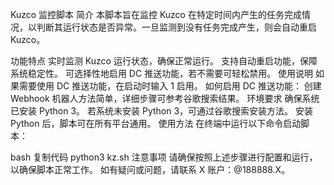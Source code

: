 Kuzco 监控脚本
简介
本脚本旨在监控 Kuzco 在特定时间内产生的任务完成情况，以判断其运行状态是否异常。一旦监测到没有任务完成产生，则会自动重启 Kuzco。

功能特点
实时监测 Kuzco 运行状态，确保正常运行。
支持自动重启功能，保障系统稳定性。
可选择性地启用 DC 推送功能，若不需要可轻松禁用。
使用说明
如果需要使用 DC 推送功能，在启动时输入 1 启用。
如何启用 DC 推送功能：
创建 Webhook 机器人方法简单，详细步骤可参考谷歌搜索结果。
环境要求
确保系统已安装 Python 3。
若系统未安装 Python 3，可通过谷歌搜索安装方法。
安装 Python 后，脚本可在所有平台通用。
使用方法
在终端中运行以下命令启动脚本：

bash
复制代码
python3 kz.sh
注意事项
请确保按照上述步骤进行配置和运行，以确保脚本正常工作。
如有疑问或问题，请联系 X 账户：@188888.X。
